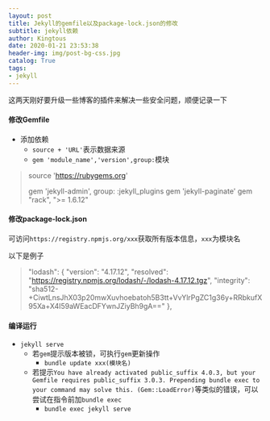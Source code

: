 ```yaml
---
layout: post
title: Jekyll的gemfile以及package-lock.json的修改
subtitle: jekyll依赖
author: Kingtous
date: 2020-01-21 23:53:38
header-img: img/post-bg-css.jpg
catalog: True
tags:
- jekyll
---
```


这两天刚好要升级一些博客的插件来解决一些安全问题，顺便记录一下

#### 修改Gemfile

- 添加依赖
    - `source + 'URL'`表示数据来源
    - `gem 'module_name','version',group:`模块

> source 'https://rubygems.org'
>
> gem 'jekyll-admin', group: :jekyll_plugins
> gem 'jekyll-paginate'
> gem "rack", ">= 1.6.12"

#### 修改package-lock.json

可访问`https://registry.npmjs.org/xxx`获取所有版本信息，`xxx`为模块名

以下是例子

> "lodash": {
>             "version": "4.17.12",
>             "resolved": "https://registry.npmjs.org/lodash/-/lodash-4.17.12.tgz",
>             "integrity": "sha512-+CiwtLnsJhX03p20mwXuvhoebatoh5B3tt+VvYlrPgZC1g36y+RRbkufX95Xa+X4I59aWEacDFYwnJZiyBh9gA=="
>         },

#### 编译运行

- `jekyll serve`	
    - 若`gem`提示版本被锁，可执行`gem`更新操作
        - `bundle update xxx(模块名)`
    - 若提示`You have already activated public_suffix 4.0.3, but your Gemfile requires public_suffix 3.0.3. Prepending bundle exec to your command may solve this. (Gem::LoadError)`等类似的错误，可以尝试在指令前加`bundle exec`
        - `bundle exec jekyll serve`